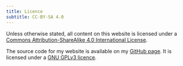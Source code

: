 ```yaml
---
title: Licence
subtitle: CC-BY-SA 4.0
---
```


Unless otherwise stated, all content on this website is licensed under a [Commons Attribution-ShareAlike 4.0 International License](https://creativecommons.org/licenses/by-sa/4.0/).

The source code for my website is available on my [GitHub page](https://github.com/pranshugaba/hugo-website). It is licensed under a [GNU GPLv3 licence](https://github.com/pranshugaba/hugo-website/blob/main/LICENSE).
